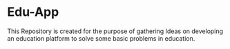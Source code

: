# Edu-App
This Repository is created for the purpose of gathering Ideas on developing an education platform to solve some basic problems in education.
